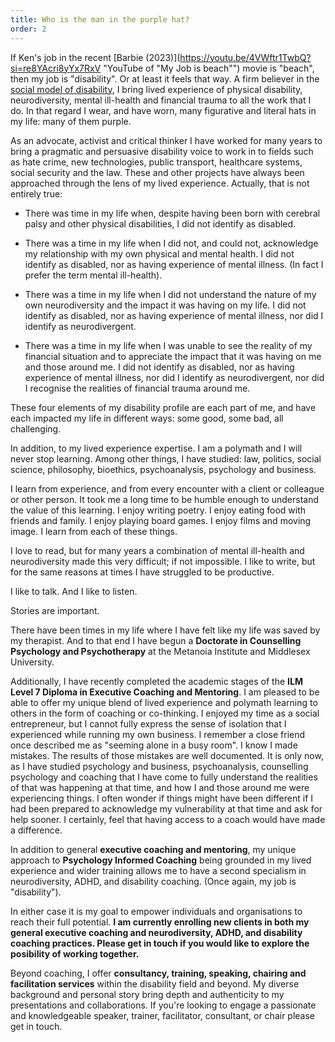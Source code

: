 ```yaml
---
title: Who is the man in the purple hat?
order: 2
---
```

If Ken's job in the recent [Barbie (2023)](https://youtu.be/4VWftr1TwbQ?si=re8YAcri8yYx7RxV "YouTube of "My Job is beach"") movie is "beach", then my job is "disability". Or at least it feels that way. A firm believer in the [social model of disability](https://www.disabilityrightsuk.org/social-model-disability-language "DRUK discuss the social model of disability"), I bring lived experience of physical disability, neurodiversity, mental ill-health and financial trauma to all the work that I do. In that regard I wear, and have worn, many figurative and literal hats in my life: many of them purple.

As an advocate, activist and critical thinker I have worked for many years to bring a pragmatic and persuasive disability voice to work in to fields such as hate crime, new technologies, public transport, healthcare systems, social security and the law. These and other projects have always been approached through the lens of my lived experience. Actually, that is not entirely true: 

- There was time in my life when, despite having been born with cerebral palsy and other physical disabilities, I did not identify as disabled.

- There was a time in my life when I did not, and could not, acknowledge my relationship with my own physical and mental health. I did not identify as disabled, nor as having experience of mental illness. (In fact I prefer the term mental ill-health).

- There was a time in my life when I did not understand the nature of my own neurodiversity and the impact it was having on my life. I did not identify as disabled, nor as having experience of mental illness, nor did I identify as neurodivergent. 

- There was a time in my life when I was unable to see the reality of my financial situation and to appreciate the impact that it was having on me and those around me. I did not identify as disabled, nor as having experience of mental illness, nor did I identify as neurodivergent, nor did I recognise the realities of financial trauma around me.

These four elements of my disability profile are each part of me, and have each impacted my life in different ways: some good, some bad, all challenging.

In addition, to my lived experience expertise. I am a polymath and I will never stop learning. Among other things, I have studied: law, politics, social science, philosophy, bioethics, psychoanalysis, psychology and business. 

I learn from experience, and from every encounter with a client or colleague or other person. It took me a long time to be humble enough to understand the value of this learning. I enjoy writing poetry. I enjoy eating food with friends and family. I enjoy playing board games. I enjoy films and moving image. I learn from each of these things.

I love to read, but for many years a combination of mental ill-health and neurodiversity made this very difficult; if not impossible. I like to write, but for the same reasons at times I have struggled to be productive.

I like to talk. And I like to listen.

Stories are important. 

There have been times in my life where I have felt like my life was saved by my therapist. And to that end I have begun a **Doctorate in Counselling Psychology and Psychotherapy** at the Metanoia Institute and Middlesex University.

Additionally, I have recently completed the academic stages of the **ILM Level 7 Diploma in Executive Coaching and Mentoring**. I am pleased to be able to offer my unique blend of lived experience and polymath learning to others in the form of coaching or co-thinking. I enjoyed my time as a social entrepreneur, but I cannot fully express the sense of isolation that I experienced while running my own business. I remember a close friend once described me as "seeming alone in a busy room". I know I made mistakes. The results of those mistakes are well documented. It is only now, as I have studied psychology and business, psychoanalysis, counselling psychology and coaching that I have come to fully understand the realities of that was happening at that time, and how I and those around me were experiencing things. I often wonder if things might have been different if I had been prepared to acknowledge my vulnerability at that time and ask for help sooner. I certainly, feel that having access to a coach would have made a difference.

In addition to general **executive coaching and mentoring**, my unique approach to **Psychology Informed Coaching** being grounded in my lived experience and wider training allows me to have a second specialism in neurodiversity, ADHD, and disability coaching. (Once again, my job is "disability").

In either case it is my goal to empower individuals and organisations to reach their full potential. **I am currently enrolling new clients in both my general executive coaching and neurodiversity, ADHD, and disability coaching practices. Please get in touch if you would like to explore the posibility of working together.**

Beyond coaching, I offer **consultancy, training, speaking, chairing and facilitation services** within the disability field and beyond. My diverse background and personal story bring depth and authenticity to my presentations and collaborations. If you're looking to engage a passionate and knowledgeable speaker, trainer, facilitator, consultant, or chair please get in touch.
